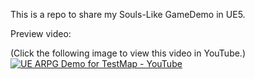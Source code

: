 This is a repo to share my Souls-Like GameDemo in UE5.


Preview video:

(Click the following image to view this video in YouTube.)
[![UE ARPG Demo for TestMap - YouTube](https://res.cloudinary.com/marcomontalbano/image/upload/v1748174740/video_to_markdown/images/youtube--0Ce0PA_BQLc-c05b58ac6eb4c4700831b2b3070cd403.jpg)](https://www.youtube.com/watch?v=0Ce0PA_BQLc "UE ARPG Demo for TestMap - YouTube")
